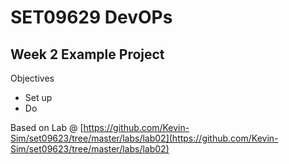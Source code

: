 # SET09629 DevOPs

## Week 2 Example Project

Objectives 

- Set up  
- Do

Based on Lab @ [https://github.com/Kevin-Sim/set09623/tree/master/labs/lab02](https://github.com/Kevin-Sim/set09623/tree/master/labs/lab02)
 
